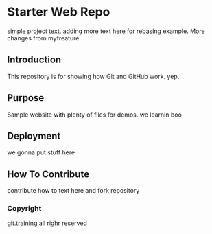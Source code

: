 # Starter Web Repo

simple project text. adding more text here for rebasing example.  More changes from myfreature

## Introduction

This repository is for showing how Git and GitHub work. yep.

## Purpose

Sample website with plenty of files for demos.  we learnin boo

## Deployment
we gonna put stuff here

## How To Contribute

contribute how to text here and fork repository

### Copyright

git.training  all righr reserved